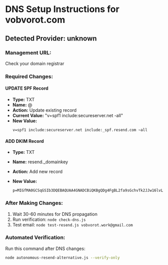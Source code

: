 
# DNS Setup Instructions for vobvorot.com

## Detected Provider: unknown

### Management URL:
Check your domain registrar

### Required Changes:


#### UPDATE SPF Record
- **Type:** TXT
- **Name:** @
- **Action:** Update existing record
- **Current Value:** "v=spf1 include:secureserver.net -all"
- **New Value:** 
  ```
  v=spf1 include:secureserver.net include:_spf.resend.com ~all
  ```


#### ADD DKIM Record
- **Type:** TXT
- **Name:** resend._domainkey
- **Action:** Add new record

- **New Value:** 
  ```
  p=MIGfMA0GCSqGSIb3DQEBAQUAA4GNADCBiQKBgQDg4FgBL2fa9sGchvTk2JJw16lvLv8tuSEpBXSaXB+JG33qPfVnCRaLDi8cVDINd+KTfSV8C9DKzXRivdlgpI1KCTW+X4cECgIRiKbyjdVlEZJ5mWLnIQ/YTbuNwVWogvJhxeZkYQGKqeOZpq3Em3tp/SL3RsuprE0u9BnlgWxXEwIDAQAB
  ```


### After Making Changes:
1. Wait 30-60 minutes for DNS propagation
2. Run verification: `node check-dns.js`
3. Test email: `node test-resend.js vobvorot.work@gmail.com`

### Automated Verification:
Run this command after DNS changes:
```bash
node autonomous-resend-alternative.js --verify-only
```
